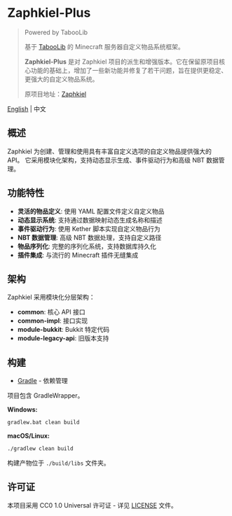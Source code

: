 # Zaphkiel-Plus

> Powered by TabooLib
>
> 基于 [TabooLib](https://github.com/TabooLib) 的 Minecraft 服务器自定义物品系统框架。
>
> **Zaphkiel-Plus** 是对 Zaphkiel 项目的派生和增强版本。它在保留原项目核心功能的基础上，增加了一些新功能并修复了若干问题，旨在提供更稳定、更强大的自定义物品系统。
>
> 原项目地址：[Zaphkiel](https://github.com/TabooLib/zaphkiel)

[English](README.md) | 中文

## 概述

Zaphkiel 为创建、管理和使用具有丰富自定义选项的自定义物品提供强大的 API。
它采用模块化架构，支持动态显示生成、事件驱动行为和高级 NBT 数据管理。

## 功能特性

- **灵活的物品定义**: 使用 YAML 配置文件定义自定义物品
- **动态显示系统**: 支持通过数据映射动态生成名称和描述
- **事件驱动行为**: 使用 Kether 脚本实现自定义物品行为
- **NBT 数据管理**: 高级 NBT 数据处理，支持自定义路径
- **物品序列化**: 完整的序列化系统，支持数据库持久化
- **插件集成**: 与流行的 Minecraft 插件无缝集成

## 架构

Zaphkiel 采用模块化分层架构：

- **common**: 核心 API 接口
- **common-impl**: 接口实现
- **module-bukkit**: Bukkit 特定代码
- **module-legacy-api**: 旧版本支持

## 构建

* [Gradle](https://gradle.org/) - 依赖管理

项目包含 GradleWrapper。

**Windows:**

```bash
gradlew.bat clean build
```

**macOS/Linux:**

```bash
./gradlew clean build
```

构建产物位于 `./build/libs` 文件夹。

## 许可证

本项目采用 CC0 1.0 Universal 许可证 - 详见 [LICENSE](https://www.google.com/search?q=LICENSE) 文件。